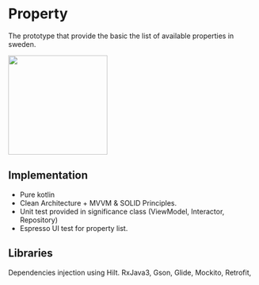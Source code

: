 # Property

The prototype that provide the basic the list of available properties in sweden.

<img src="https://user-images.githubusercontent.com/4902107/188265586-55859e64-1011-4129-bc6b-0f04c9cd504a.png" width="200">

## Implementation
* Pure kotlin
* Clean Architecture + MVVM & SOLID Principles.
* Unit test provided in significance class (ViewModel, Interactor, Repository)
* Espresso UI test for property list.

## Libraries
Dependencies injection using Hilt.
RxJava3,
Gson,
Glide,
Mockito,
Retrofit,
